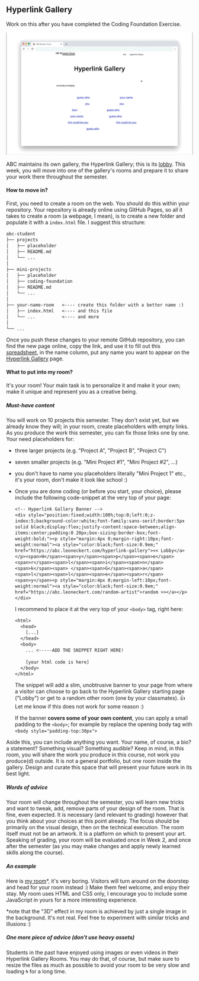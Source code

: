 ## Hyperlink Gallery

Work on this after you have completed the Coding Foundation Exercise.

![gallery](hg.gif)

ABC maintains its own gallery, the Hyperlink Gallery; this is its [lobby](https://abc.leoneckert.com/hyperlink-gallery). This week, you will move into one of the gallery's rooms and prepare it to share your work there throughout the semester.

#### How to move in?
First, you need to create a room on the web. You should do this within your repository. Your repository is already online using GitHub Pages, so all it takes to create a room (a webpage, I mean), is to create a new folder and populate it with a `index.html` file. I suggest this structure:

```
abc-student
├── projects
│   ├── placeholder
│   ├── README.md
│   └── ...
│
├── mini-projects
│   ├── placeholder
│   ├── coding-foundation 
│   ├── README.md
│   └── ...
│
├── your-name-room   <---- create this folder with a better name :)   
│   ├── index.html   <---- and this file   
│   └── ...          <---- and more   
│
└── ...
```


Once you push these changes to your remote GitHub repository, you can find the new page online, copy the link, and  use it to fill out this [spreadsheet](https://docs.google.com/spreadsheets/d/1u47A9A0Jm0g9n6sPnMBT8QeiHfpxYt4jNHGcXILFHlc/edit?usp=sharing), in the name column, put any name you want to appear on the [Hyperlink Gallery](https://abc.leoneckert.com/hyperlink-gallery) page.

#### What to put into my room?
It's your room! Your main task is to personalize it and make it your own; make it unique and represent you as a creative being.

##### Must-have content
You will work on 10 projects this semester. They don't exist yet, but we already know they will; in your room, create placeholders with empty links. As you produce the work this semester, you can fix those links one by one. Your need placeholders for:
- three larger projects (e.g. "Project A", "Project B", "Project C")
- seven smaller projects (e.g. "Mini Project #1", "Mini Project #2", ...)
- you don't have to name you placeholders literally "Mini Project 1" etc., it's your room, don't make it look like school :)
- Once you are done coding (or before you start, your choice), please include the following code-snippet at the very top of your page:
  ```
  <!-- Hyperlink Gallery Banner -->
  <div style="position:fixed;width:100%;top:0;left:0;z-index:5;background-color:white;font-family:sans-serif;border:5px solid black;display:flex;justify-content:space-between;align-items:center;padding:0 20px;box-sizing:border-box;font-weight:bold;"><p style="margin:4px 0;margin-right:10px;font-weight:normal"><a style="color:black;font-size:0.9em;" href="https://abc.leoneckert.com/hyperlink-gallery"><< Lobby</a></p><span>H</span><span>y</span><span>p</span><span>e</span><span>r</span><span>l</span><span>i</span><span>n</span><span>k</span><span> </span><span>G</span><span>a</span><span>l</span><span>l</span><span>e</span><span>r</span><span>y</span><p style="margin:4px 0;margin-left:10px;font-weight:normal"><a style="color:black;font-size:0.9em;" href="https://abc.leoneckert.com/random-artist">random >></a></p></div>
  ```
  I recommend to place it at the very top of your `<body>` tag, right here:
  ```
  <html>
    <head>
      [...]
    </head>
    <body>
      ... <-----ADD THE SNIPPET RIGHT HERE!

      [your html code is here]
    </body>
  </html>
  ```
  The snippet will add a slim, unobtrusive banner to your page from where a visitor can choose to go back to the Hyperlink Gallery starting page ("Lobby") or get to a random other room (one by your classmates). 👍 Let me know if this does not work for some reason :)

  If the banner **covers some of your own content**, you can apply a small padding to the `<body>`; for example by replace the opening body tag with `<body style="padding-top:30px">`

Aside this, you can include anything you want. Your name, of course, a bio? a statement? Something visual? Something audible? Keep in mind, in this room, you will share the work you produce in this course, not work you produce(d) outside. It is not a general portfolio, but one room inside the gallery. Design and curate this space that will present your future work in its best light.

##### Words of advice
Your room will change throughout the semester, you will learn new tricks and want to tweak, add, remove parts of your design of the room. That is fine, even expected. It is necessary (and relevant to grading) however that you think about your choices at this point already. The focus should be primarily on the visual design, then on the technical execution. The room itself must not be an artwork. It is a platform on which to present your art. Speaking of grading, your room will be evaluated once in Week 2, and once after the semester (as you may make changes and apply newly learned skills along the course).

##### An example

Here is [my room](https://leoneckert.github.io/abc-browser-circus/hyperlink-gallery/leon-room/)*, it's very boring. Visitors will turn around on the doorstep and head for your room instead :) Make them feel welcome, and enjoy their stay. My room uses HTML and CSS only, I encourage you to include some JavaScript in yours for a more interesting experience.

*note that the "3D" effect in my room is achieved by just a single image in the background. It's not real. Feel free to experiment with similar tricks and illusions :)

##### One more piece of advice (don't use heavy assets)

Students in the past have enjoyed using images or even videos in their Hyperlink Gallery Rooms. You may do that, of course, but make sure to resize the files as much as possible to avoid your room to be very slow and loading 🌀 for a long time.
